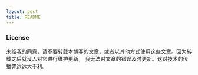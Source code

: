 ```yaml
---
layout: post
title: README
---
```


### License

未经我的同意，请不要转载本博客的文章，或者以其他方式使用这些文章。因为转载之后就没人对它进行维护更新，
我无法对文章的错误及时更新。这对技术的传播弊远远大于利。
